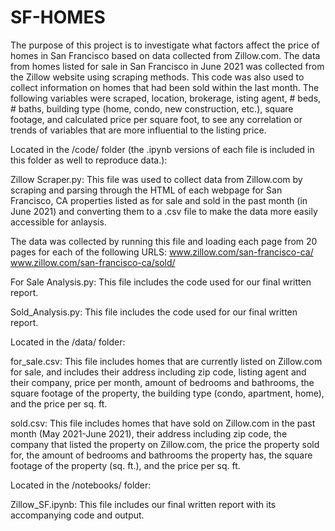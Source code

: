 # SF-HOMES
The purpose of this project is to investigate what factors affect the price of homes in San Francisco based on data collected from Zillow.com. The data from homes listed for sale in San Francisco in June 2021 was collected from the Zillow website using scraping methods. This code was also used to collect information on homes that had been sold within the last month. The following variables were scraped, location, brokerage, isting agent, # beds, # baths, building type (home, condo, new construction, etc.), square footage, and calculated price per square foot, to see any correlation or trends of variables that are more influential to the listing price. 

Located in the /code/ folder (the .ipynb versions of each file is included in this folder as well to reproduce data.):

Zillow Scraper.py: This file was used to collect data from Zillow.com by scraping and parsing through the HTML of each webpage for San Francisco, CA properties listed as for sale and sold in the past month (in June 2021) and converting them to a .csv file to make the data more easily accessible for anlaysis.

The data was collected by running this file and loading each page from 20 pages for each of the following URLS:
www.zillow.com/san-francisco-ca/
www.zillow.com/san-francisco-ca/sold/

For Sale Analysis.py: This file includes the code used for our final written report.

Sold_Analysis.py: This file includes the code used for our final written report.

Located in the /data/ folder:

for_sale.csv: This file includes homes that are currently listed on Zillow.com for sale, and includes their address including zip code, listing agent and their company, price per month, amount of bedrooms and bathrooms, the square footage of the property, the building type (condo, apartment, home), and the price per sq. ft.

sold.csv: This file includes homes that have sold on Zillow.com in the past month (May 2021-June 2021), their address including zip code, the company that listed the property on Zillow.com, the price the property sold for, the amount of bedrooms and bathrooms the property has, the square footage of the property (sq. ft.), and the price per sq. ft.

Located in the /notebooks/ folder:

Zillow_SF.ipynb: This file includes our final written report with its accompanying code and output.
